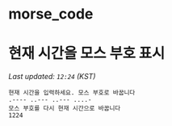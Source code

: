 # morse_code
# 현재 시간을 모스 부호 표시
<!-- MORSE_TIME_START -->
_Last updated: `12:24` (KST)_

```
현재 시간을 입력하세요. 모스 부호로 바꿉니다
.---- ..--- ..--- ....-
모스 부호를 다시 현재 시간으로 바꿉니다
1224
```
<!-- MORSE_TIME_END -->
